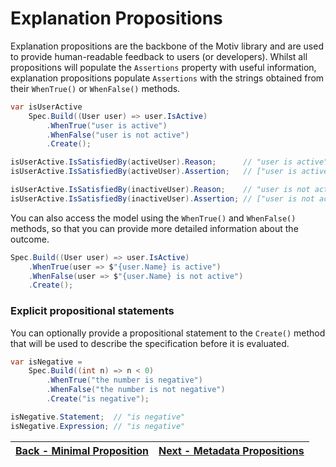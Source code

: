 ﻿# Explanation Propositions

Explanation propositions are the backbone of the Motiv library and are used to provide human-readable feedback to 
users (or developers).
Whilst all propositions will populate the `Assertions` property with useful information, explanation propositions 
populate `Assertions` with the strings obtained from their `WhenTrue()` or `WhenFalse()` methods.
```csharp
var isUserActive 
    Spec.Build((User user) => user.IsActive)
        .WhenTrue("user is active")
        .WhenFalse("user is not active")
        .Create();

isUserActive.IsSatisfiedBy(activeUser).Reason;      // "user is active"
isUserActive.IsSatisfiedBy(activeUser).Assertion;   // ["user is active"]

isUserActive.IsSatisfiedBy(inactiveUser).Reason;    // "user is not active"
isUserActive.IsSatisfiedBy(inactiveUser).Assertion; // ["user is not active"]

```
You can also access the model using the `WhenTrue()` and `WhenFalse()` methods, so that you can provide more detailed
information about the outcome.
```csharp
Spec.Build((User user) => user.IsActive)
    .WhenTrue(user => $"{user.Name} is active")
    .WhenFalse(user => $"{user.Name} is not active")
    .Create();
```

### Explicit propositional statements
You can optionally provide a propositional statement to the `Create()` method that will be used to describe the 
specification before it is evaluated.

```csharp
var isNegative =
    Spec.Build((int n) => n < 0)
        .WhenTrue("the number is negative")
        .WhenFalse("the number is not negative")
        .Create("is negative");

isNegative.Statement;  // "is negative"
isNegative.Expression; // "is negative"

```

| [Back - Minimal Proposition](./3.MinimalProposition.md) | [Next - Metadata Propositions](./5.MetadataProposition.md) |
|:---------------------------------:|:----------------------------------------------------------:|
